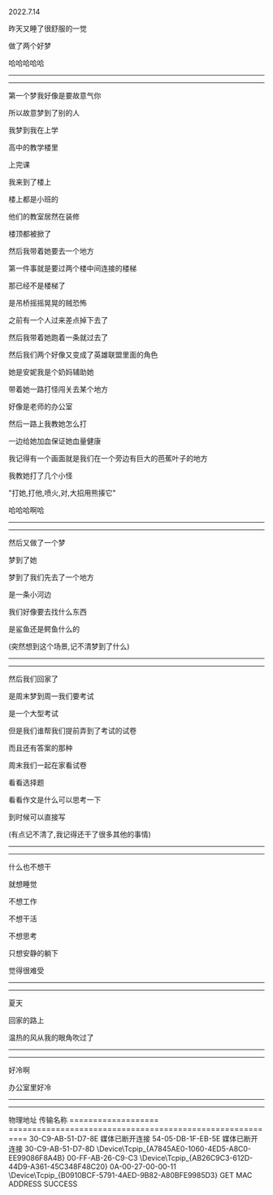 2022.7.14

昨天又睡了很舒服的一觉

做了两个好梦

哈哈哈哈哈

--------------

----------

第一个梦我好像是要故意气你

所以故意梦到了别的人

我梦到我在上学

高中的教学楼里

上完课

我来到了楼上

楼上都是小班的

他们的教室居然在装修

楼顶都被掀了

然后我带着她要去一个地方

第一件事就是要过两个楼中间连接的楼梯

那已经不是楼梯了

是吊桥摇摇晃晃的贼恐怖

之前有一个人过来差点掉下去了

然后我带着她跑着一条就过去了

然后我们两个好像又变成了英雄联盟里面的角色

她是安妮我是个奶妈辅助她

带着她一路打怪闯关去某个地方

好像是老师的办公室

然后一路上我教她怎么打

一边给她加血保证她血量健康

我记得有一个画面就是我们在一个旁边有巨大的芭蕉叶子的地方

我教她打了几个小怪

"打她,打他,喷火,对,大招用熊揍它"

哈哈哈啊哈

------------

------------

然后又做了一个梦

梦到了她

梦到了我们先去了一个地方

是一条小河边

我们好像要去找什么东西

是鲨鱼还是鳄鱼什么的

(突然想到这个场景,记不清梦到了什么)

--------

----------

然后我们回家了

是周末梦到周一我们要考试

是一个大型考试

但是我们谁帮我们提前弄到了考试的试卷

而且还有答案的那种

周末我们一起在家看试卷

看看选择题

看看作文是什么可以思考一下

到时候可以直接写

(有点记不清了,我记得还干了很多其他的事情)

------------

---------------

什么也不想干

就想睡觉

不想工作

不想干活

不想思考

只想安静的躺下

觉得很难受

----------

-------------

夏天

回家的路上

温热的风从我的眼角吹过了

-----------

-------------------

好冷啊

办公室里好冷

-----------

-----------

物理地址            传输名称
=================== ==========================================================
30-C9-AB-51-D7-8E   媒体已断开连接
54-05-DB-1F-EB-5E   媒体已断开连接
30-C9-AB-51-D7-8D   \Device\Tcpip_{A7845AE0-1060-4ED5-A8C0-EE99086F8A4B}
00-FF-AB-26-C9-C3   \Device\Tcpip_{AB26C9C3-612D-44D9-A361-45C348F48C20}
0A-00-27-00-00-11   \Device\Tcpip_{B0910BCF-5791-4AED-9B82-A80BFE9985D3}
GET MAC ADDRESS SUCCESS
